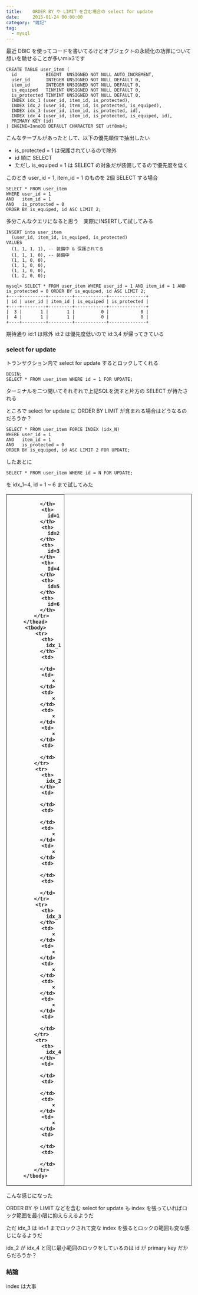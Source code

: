 ```yaml
---
title:    ORDER BY や LIMIT を含む場合の select for update
date:     2015-01-24 00:00:00
category: "雑記"
tag:
  - mysql
---
```


最近 DBIC を使ってコードを書いてるけどオブジェクトの永続化の功罪について想いを馳せることが多いmix3です

    CREATE TABLE user_item (
      id           BIGINT  UNSIGNED NOT NULL AUTO_INCREMENT,
      user_id      INTEGER UNSIGNED NOT NULL DEFAULT 0,
      item_id      INTEGER UNSIGNED NOT NULL DEFAULT 0,
      is_equiped   TINYINT UNSIGNED NOT NULL DEFAULT 0,
      is_protected TINYINT UNSIGNED NOT NULL DEFAULT 0,
      INDEX idx_1 (user_id, item_id, is_protected),
      INDEX idx_2 (user_id, item_id, is_protected, is_equiped),
      INDEX idx_3 (user_id, item_id, is_protected, id),
      INDEX idx_4 (user_id, item_id, is_protected, is_equiped, id),
      PRIMARY KEY (id)
    ) ENGINE=InnoDB DEFAULT CHARACTER SET utf8mb4;

こんなテーブルがあったとして、以下の優先順位で抽出したい

* is_protected = 1 は保護されているので除外
* id 順に SELECT
 * ただし is_equiped = 1 は SELECT の対象だが装備してるので優先度を低く

このとき user_id = 1, item_id = 1 のものを 2個 SELECT する場合

    SELECT * FROM user_item
    WHERE user_id = 1
    AND   item_id = 1
    AND   is_protected = 0
    ORDER BY is_equiped, id ASC LIMIT 2;

多分こんなクエリになると思う　実際にINSERTして試してみる

    INSERT into user_item
      (user_id, item_id, is_equiped, is_protected)
    VALUES
      (1, 1, 1, 1), -- 装備中 & 保護されてる
      (1, 1, 1, 0), -- 装備中
      (1, 1, 0, 0),
      (1, 1, 0, 0),
      (1, 1, 0, 0),
      (1, 2, 0, 0);

    mysql> SELECT * FROM user_item WHERE user_id = 1 AND item_id = 1 AND is_protected = 0 ORDER BY is_equiped, id ASC LIMIT 2;
    +----+---------+---------+------------+--------------+
    | id | user_id | item_id | is_equiped | is_protected |
    +----+---------+---------+------------+--------------+
    |  3 |       1 |       1 |          0 |            0 |
    |  4 |       1 |       1 |          0 |            0 |
    +----+---------+---------+------------+--------------+

期待通り id:1 は除外 id:2 は優先度低いので id:3,4 が帰ってきている

### select for update

トランザクション内で select for update するとロックしてくれる

    BEGIN;
    SELECT * FROM user_item WHERE id = 1 FOR UPDATE;

ターミナルを二つ開いてそれぞれで上記SQLを流すと片方の SELECT が待たされる

ところで select for update に ORDER BY LIMIT が含まれる場合はどうなるのだろうか？

    SELECT * FROM user_item FORCE INDEX (idx_N)
    WHERE user_id = 1
    AND   item_id = 1
    AND   is_protected = 0
    ORDER BY is_equiped, id ASC LIMIT 2 FOR UPDATE;

したあとに

    SELECT * FROM user_item WHERE id = N FOR UPDATE;

を idx_1~4, id = 1 ~ 6 まで試してみた

<table border="1">
	<thead>
		<tr>
			<th>
				
			</th>
			<th>
				id=1
			</th>
			<th>
				id=2
			</th>
			<th>
				id=3
			</th>
			<th>
				Id=4
			</th>
			<th>
				id=5
			</th>
			<th>
				id=6
			</th>
		</tr>
	</thead>
	<tbody>
		<tr>
			<th>
				idx_1
			</th>
			<td>
				
			</td>
			<td>
				×
			</td>
			<td>
				×
			</td>
			<td>
				×
			</td>
			<td>
				×
			</td>
			<td>
				
			</td>
		</tr>
		<tr>
			<th>
				idx_2
			</th>
			<td>
				
			</td>
			<td>
				
			</td>
			<td>
				×
			</td>
			<td>
				×
			</td>
			<td>
				
			</td>
			<td>
				
			</td>
		</tr>
		<tr>
			<th>
				idx_3
			</th>
			<td>
				×
			</td>
			<td>
				×
			</td>
			<td>
				×
			</td>
			<td>
				×
			</td>
			<td>
				×
			</td>
			<td>
				
			</td>
		</tr>
		<tr>
			<th>
				idx_4
			</th>
			<td>
				
			</td>
			<td>
				
			</td>
			<td>
				×
			</td>
			<td>
				×
			</td>
			<td>
				
			</td>
			<td>
				
			</td>
		</tr>
	</tbody>
</table>

こんな感じになった

ORDER BY や LIMIT などを含む select for update も index を張っていればロック範囲を最小限に抑えらえるようだ

ただ idx_3 は id=1 までロックされて変な index を張るとロックの範囲も変な感じになるようだ

idx_2 が idx_4 と同じ最小範囲のロックをしているのは id が primary key だからだろうか？

### 結論

index は大事
